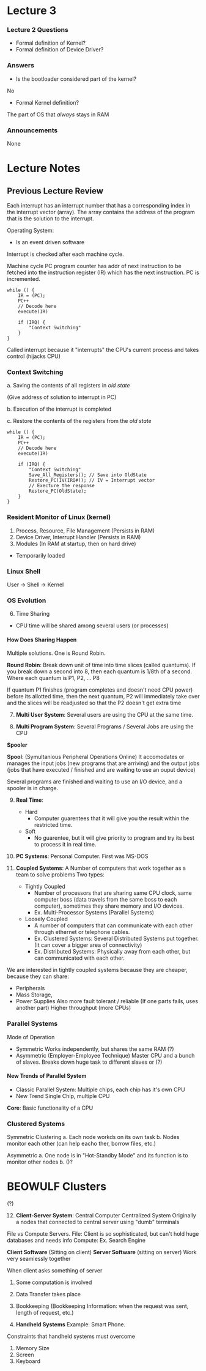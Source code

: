 # Lecture 3
### Lecture 2 Questions
- Formal definition of Kernel?
- Formal definition of Device Driver? 

### Answers
- Is the bootloader considered part of the kernel?

No 

- Formal Kernel definition?

The part of OS that *always* stays in RAM

### Announcements
None


# Lecture Notes
## Previous Lecture Review
Each interrupt has an interrupt number that has a corresponding index in the interrupt vector (array). The array contains the address of the program that is the solution to the interrupt. 

Operating System:
- Is an event driven software 

Interrupt is checked after each machine cycle. 

Machine cycle
PC program counter has addr of next instruction to be fetched into the instruction register (IR) which has the next instruction.
PC is incremented.

```
while () {
    IR = (PC);
    PC++
    // Decode here
    execute(IR)
    
    if (IRQ) {
        "Context Switching"
    }
}
```

Called interrupt because it "interrupts" the CPU's current process and takes control (hijacks CPU)

### Context Switching 

a. Saving the contents of all registers in *old state* 

(Give address of solution to interrupt in PC)

b. Execution of the interrupt is completed

c. Restore the contents of the registers from the *old state*


```
while () {
    IR = (PC);
    PC++
    // Decode here
    execute(IR)
    
    if (IRQ) {
        "Context Switching"
        Save_All_Registers(); // Save into OldState
        Restore_PC(IV(IRQ#)); // IV = Interrupt vector
        // Execture the response
        Restore_PC(OldState); 
    }
}
```

### Resident Monitor of Linux (kernel)
1. Process, Resource, File Management (Persists in RAM)
2. Device Driver, Interrupt Handler (Persists in RAM)
3. Modules (In RAM at startup, then on hard drive)
- Temporarily loaded 

### Linux Shell
User -> Shell -> Kernel

### OS Evolution
6. Time Sharing
- CPU time will be shared among several users (or processes)

#### How Does Sharing Happen
Multiple solutions. One is Round Robin.

**Round Robin**: 
Break down unit of time into time slices (called quantums).
If you break down a second into 8, then each quantum is 1/8th of a second. 
Where each quantum is P1, P2, ... P8

If quantum P1 finishes (program completes and doesn't need CPU power) before its allotted time, then the next quantum, P2 will immediately take over and the slices will be readjusted so that the P2 doesn't get extra time

7. **Multi User System**:
Several users are using the CPU at the same time. 

8. **Multi Program System**:
Several Programs / Several Jobs are using the CPU

**Spooler**

**Spool**: (Symultanious Peripheral Operations Online)
It accomodates or manages the input jobs (new programs that are arriving) and the output jobs (jobs that have executed / finished and are waiting to use an ouput device) 

Several programs are finished and waiting to use an I/O device, and a spooler is in charge. 

9. **Real Time**:
    - Hard
        - Computer guarentees that it will give you the result within the restricted time.
    - Soft
        - No guarentee, but it will give priority to program and try its best to process it in real time. 
        
        
10. **PC Systems**:
Personal Computer. First was MS-DOS

11. **Coupled Systems**:
    A Number of computers that work together as a team to solve problems
    Two types:
    - Tightly Coupled
        - Number of processors that are sharing same CPU clock, same computer boss (data travels from the same boss to each computer), sometimes they share memory and I/O devices.
        - Ex. Multi-Processor Systems (Parallel Systems)
    - Loosely Coupled
        - A number of computers that can communicate with each other through ethernet or telephone cables. 
        - Ex. Clustered Systems: Several Distributed Systems put together. (It can cover a bigger area of connectivity)
        - Ex. Distributed Systems: Physically away from each other, but can communicated with each other.
        
We are interested in tightly coupled systems because they are cheaper, because they can share:
- Peripherals
- Mass Storage,
- Power Supplies
Also more fault tolerant / reliable (If one parts fails, uses another part)
Higher throughput (more CPUs)

### Parallel Systems
Mode of Operation
- Symmetric
Works independently, but shares the same RAM (?)
- Asymmetric (Employer-Employee Technique)
Master CPU and a bunch of slaves. Breaks down huge task to different slaves or (?)

#### New Trends of Parallel System
- Classic Parallel System:
Multiple chips, each chip has it's own CPU
- New Trend
Single Chip, multiple CPU 

**Core**: Basic functionality of a CPU


### Clustered Systems
Symmetric Clustering
a. Each node workds on its own task
b. Nodes monitor each other
(can help eacho ther, borrow files, etc.)

Asymmetric
a. One node is in "Hot-Standby Mode" and its function is to monitor other nodes
b. ()?

# BEOWULF Clusters
(?)

12. **Client-Server System**: 
Central Computer
Centralized System
Originally a nodes that connected to central server using "dumb" terminals

File vs Compute Servers.
File: Client is so sophisticated, but can't hold huge databases and needs info
Compute: Ex. Search Engine

**Client Software** (Sitting on client)
**Server Software** (sitting on server)
Work very seamlessly together

When client asks something of server
1. Some computation is involved
2. Data Transfer takes place
3. Bookkeeping (Bookkeeping Information: when the request was sent, length of request, etc.)

12. **Handheld Systems**
Example: Smart Phone.

Constraints that handheld systems must overcome
1. Memory Size
2. Screen
3. Keyboard